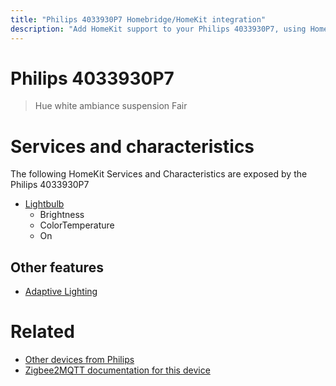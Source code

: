 ```yaml
---
title: "Philips 4033930P7 Homebridge/HomeKit integration"
description: "Add HomeKit support to your Philips 4033930P7, using Homebridge, Zigbee2MQTT and homebridge-z2m."
---
```

<!---
This file has been GENERATED using src/docgen/docgen.ts
DO NOT EDIT THIS FILE MANUALLY!
-->
# Philips 4033930P7
> Hue white ambiance suspension Fair


# Services and characteristics
The following HomeKit Services and Characteristics are exposed by
the Philips 4033930P7

* [Lightbulb](../../light.md)
  * Brightness
  * ColorTemperature
  * On


## Other features
* [Adaptive Lighting](../../light.md)


# Related
* [Other devices from Philips](../index.md#philips)
* [Zigbee2MQTT documentation for this device](https://www.zigbee2mqtt.io/devices/4033930P7.html)
